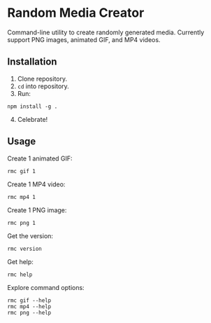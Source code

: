 # Random Media Creator
Command-line utility to create randomly generated media. Currently support PNG images, animated GIF, and MP4 videos.

## Installation
1. Clone repository.
2. `cd` into repository.
3. Run:
```
npm install -g .
```
4. Celebrate!

## Usage
Create 1 animated GIF:
```
rmc gif 1
```

Create 1 MP4 video:
```
rmc mp4 1
```

Create 1 PNG image:
```
rmc png 1
```

Get the version:
```
rmc version
```

Get help:
```
rmc help
```

Explore command options:
```
rmc gif --help
rmc mp4 --help
rmc png --help
```
